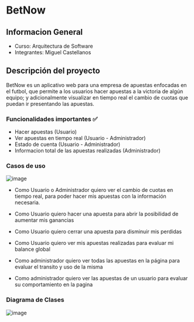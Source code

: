 # BetNow

## Informacion General
- Curso: Arquitectura de Software
- Integrantes: Miguel Castellanos

## Descripción del proyecto 

BetNow es un aplicativo web para una empresa de apuestas enfocadas en el futbol, que permite a los usuarios hacer apuestas a la victoria de algún equipo; y adicionalmente visualizar en tiempo real el cambio de cuotas que puedan ir presentando las apuestas. 

### Funcionalidades importantes :white_check_mark:

- Hacer apuestas (Usuario)
- Ver apuestas en tiempo real (Usuario - Administrador)
- Estado de cuenta (Usuario - Administrador)
- Informacion total de las apuestas realizadas (Administrador)

### Casos de uso
![image](https://user-images.githubusercontent.com/44925834/121528247-e94d6780-c9c0-11eb-9529-1b47d47f661e.png)

- Como Usuario o Administrador quiero ver el cambio de cuotas en tiempo real, para poder hacer mis apuestas con la información necesaria.
- Como Usuario quiero hacer una apuesta para abrir la posibilidad de aumentar mis ganancias
- Como Usuario quiero cerrar una apuesta para disminuir mis perdidas
- Como Usuario quiero ver mis apuestas realizadas para evaluar mi balance global

- Como administrador quiero ver todas las apuestas en la página para evaluar el transito y uso de la misma
- Como administrador quiero ver las apuestas de un usuario para evaluar su comportamiento en la pagina

### Diagrama de Clases
![image](https://user-images.githubusercontent.com/44925834/121528454-1863d900-c9c1-11eb-8377-e3362b6781f9.png)
